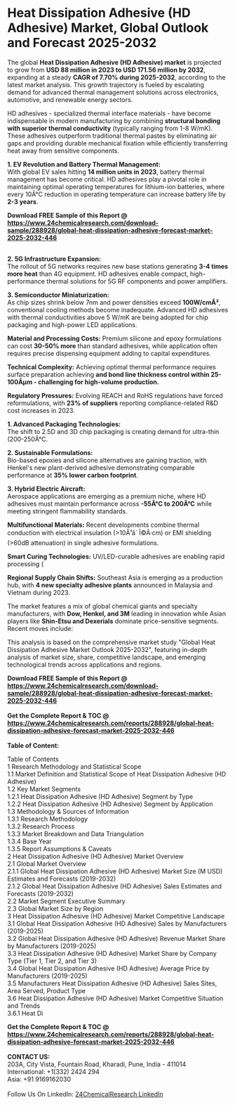 <h1>Heat Dissipation Adhesive (HD Adhesive) Market, Global Outlook and Forecast 2025-2032</h1><p>The global <strong>Heat Dissipation Adhesive (HD Adhesive) market</strong> is projected to grow from <strong>USD 88 million in 2023 to USD 171.56 million by 2032</strong>, expanding at a steady <strong>CAGR of 7.70% during 2025-2032</strong>, according to the latest market analysis. This growth trajectory is fueled by escalating demand for advanced thermal management solutions across electronics, automotive, and renewable energy sectors.</p><p>HD adhesives - specialized thermal interface materials - have become indispensable in modern manufacturing by combining <strong>structural bonding with superior thermal conductivity</strong> (typically ranging from 1-8 W/mK). These adhesives outperform traditional thermal pastes by eliminating air gaps and providing durable mechanical fixation while efficiently transferring heat away from sensitive components.</p><p><strong>1. EV Revolution and Battery Thermal Management:</strong><br>
With global EV sales hitting <strong>14 million units in 2023</strong>, battery thermal management has become critical. HD adhesives play a pivotal role in maintaining optimal operating temperatures for lithium-ion batteries, where every 10Â°C reduction in operating temperature can increase battery life by <strong>2-3 years</strong>.</p><div><b>Download FREE Sample of this Report @ 
            <a href="https://www.24chemicalresearch.com/download-sample/288928/global-heat-dissipation-adhesive-forecast-market-2025-2032-446">
            https://www.24chemicalresearch.com/download-sample/288928/global-heat-dissipation-adhesive-forecast-market-2025-2032-446</a></b></div><br><p><strong>2. 5G Infrastructure Expansion:</strong><br>
The rollout of 5G networks requires new base stations generating <strong>3-4 times more heat</strong> than 4G equipment. HD adhesives enable compact, high-performance thermal solutions for 5G RF components and power amplifiers.</p><p><strong>3. Semiconductor Miniaturization:</strong><br>
As chip sizes shrink below 7nm and power densities exceed <strong>100W/cmÂ²</strong>, conventional cooling methods become inadequate. Advanced HD adhesives with thermal conductivities above 5 W/mK are being adopted for chip packaging and high-power LED applications.</p><p><strong>Material and Processing Costs:</strong> Premium silicone and epoxy formulations can cost <strong>30-50% more</strong> than standard adhesives, while application often requires precise dispensing equipment adding to capital expenditures.</p><p><strong>Technical Complexity:</strong> Achieving optimal thermal performance requires surface preparation achieving <strong> and bond line thickness control within <strong>25-100Âµm</strong> - challenging for high-volume production.</strong></p><p><strong>Regulatory Pressures:</strong> Evolving REACH and RoHS regulations have forced reformulations, with <strong>23% of suppliers</strong> reporting compliance-related R&amp;D cost increases in 2023.</p><p><strong>1. Advanced Packaging Technologies:</strong><br>
The shift to 2.5D and 3D chip packaging is creating demand for ultra-thin (200-250Â°C.</p><p><strong>2. Sustainable Formulations:</strong><br>
Bio-based epoxies and silicone alternatives are gaining traction, with Henkel's new plant-derived adhesive demonstrating comparable performance at <strong>35% lower carbon footprint</strong>.</p><p><strong>3. Hybrid Electric Aircraft:</strong><br>
Aerospace applications are emerging as a premium niche, where HD adhesives must maintain performance across <strong>-55Â°C to 200Â°C</strong> while meeting stringent flammability standards.</p><p><strong>Multifunctional Materials:</strong> Recent developments combine thermal conduction with electrical insulation (&gt;10Â¹â´ Î©Â·cm) or EMI shielding (&gt;60dB attenuation) in single adhesive formulations.</p><p><strong>Smart Curing Technologies:</strong> UV/LED-curable adhesives are enabling rapid processing (
</p><p><strong>Regional Supply Chain Shifts:</strong> Southeast Asia is emerging as a production hub, with <strong>4 new specialty adhesive plants</strong> announced in Malaysia and Vietnam during 2023.</p><p>The market features a mix of global chemical giants and specialty manufacturers, with <strong>Dow, Henkel, and 3M</strong> leading in innovation while Asian players like <strong>Shin-Etsu and Dexerials</strong> dominate price-sensitive segments. Recent moves include:</p><p>This analysis is based on the comprehensive market study "Global Heat Dissipation Adhesive Market Outlook 2025-2032", featuring in-depth analysis of market size, share, competitive landscape, and emerging technological trends across applications and regions.</p><div><b>Download FREE Sample of this Report @ 
            <a href="https://www.24chemicalresearch.com/download-sample/288928/global-heat-dissipation-adhesive-forecast-market-2025-2032-446">
            https://www.24chemicalresearch.com/download-sample/288928/global-heat-dissipation-adhesive-forecast-market-2025-2032-446</a></b></div><br><div><b>Get the Complete Report & TOC @ 
            <a href="https://www.24chemicalresearch.com/reports/288928/global-heat-dissipation-adhesive-forecast-market-2025-2032-446">
            https://www.24chemicalresearch.com/reports/288928/global-heat-dissipation-adhesive-forecast-market-2025-2032-446</a></b></div><br>
            <b>Table of Content:</b><p>Table of Contents<br />
1 Research Methodology and Statistical Scope<br />
1.1 Market Definition and Statistical Scope of Heat Dissipation Adhesive (HD Adhesive)<br />
1.2 Key Market Segments<br />
1.2.1 Heat Dissipation Adhesive (HD Adhesive) Segment by Type<br />
1.2.2 Heat Dissipation Adhesive (HD Adhesive) Segment by Application<br />
1.3 Methodology & Sources of Information<br />
1.3.1 Research Methodology<br />
1.3.2 Research Process<br />
1.3.3 Market Breakdown and Data Triangulation<br />
1.3.4 Base Year<br />
1.3.5 Report Assumptions & Caveats<br />
2 Heat Dissipation Adhesive (HD Adhesive) Market Overview<br />
2.1 Global Market Overview<br />
2.1.1 Global Heat Dissipation Adhesive (HD Adhesive) Market Size (M USD) Estimates and Forecasts (2019-2032)<br />
2.1.2 Global Heat Dissipation Adhesive (HD Adhesive) Sales Estimates and Forecasts (2019-2032)<br />
2.2 Market Segment Executive Summary<br />
2.3 Global Market Size by Region<br />
3 Heat Dissipation Adhesive (HD Adhesive) Market Competitive Landscape<br />
3.1 Global Heat Dissipation Adhesive (HD Adhesive) Sales by Manufacturers (2019-2025)<br />
3.2 Global Heat Dissipation Adhesive (HD Adhesive) Revenue Market Share by Manufacturers (2019-2025)<br />
3.3 Heat Dissipation Adhesive (HD Adhesive) Market Share by Company Type (Tier 1, Tier 2, and Tier 3)<br />
3.4 Global Heat Dissipation Adhesive (HD Adhesive) Average Price by Manufacturers (2019-2025)<br />
3.5 Manufacturers Heat Dissipation Adhesive (HD Adhesive) Sales Sites, Area Served, Product Type<br />
3.6 Heat Dissipation Adhesive (HD Adhesive) Market Competitive Situation and Trends<br />
3.6.1 Heat Di</p><div><b>Get the Complete Report & TOC @ 
            <a href="https://www.24chemicalresearch.com/reports/288928/global-heat-dissipation-adhesive-forecast-market-2025-2032-446">
            https://www.24chemicalresearch.com/reports/288928/global-heat-dissipation-adhesive-forecast-market-2025-2032-446</a></b></div><br><b>CONTACT US:</b><br>
            203A, City Vista, Fountain Road, Kharadi, Pune, India - 411014<br>
            International: +1(332) 2424 294<br>
            Asia: +91 9169162030 <br><br>
            Follow Us On LinkedIn: <a href="https://www.linkedin.com/company/24chemicalresearch/">24ChemicalResearch LinkedIn</a>